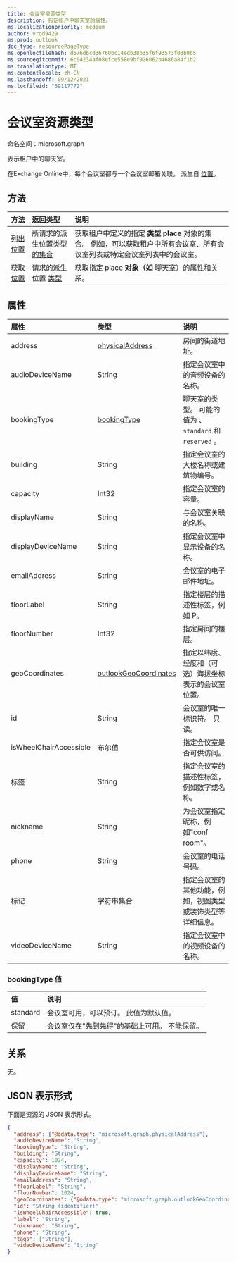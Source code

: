 ```yaml
---
title: 会议室资源类型
description: 指定租户中聊天室的属性。
ms.localizationpriority: medium
author: vrod9429
ms.prod: outlook
doc_type: resourcePageType
ms.openlocfilehash: d676dbcd36760bc14edb38b35f6f93573f03b9b5
ms.sourcegitcommit: 6c04234af08efce558e9bf926062b4686a84f1b2
ms.translationtype: MT
ms.contentlocale: zh-CN
ms.lasthandoff: 09/12/2021
ms.locfileid: "59117772"
---
```

# <a name="room-resource-type"></a>会议室资源类型

命名空间：microsoft.graph

表示租户中的聊天室。 

在Exchange Online中，每个会议室都与一个会议室邮箱关联。 派生自 [位置](place.md)。

## <a name="methods"></a>方法

| 方法                              | 返回类型                  | 说明 |
|:------------------------------------|:-----------------------------|:--------|
| [列出位置](../api/place-list.md) | 所请求的派生位置类型 [的集合](place.md) | 获取租户中定义的指定 **类型 place** 对象的集合。 例如，可以获取租户中所有会议室、所有会议室列表或特定会议室列表中的会议室。 |
| [获取位置](../api/place-get.md)    | 请求的派生位置 [类型](place.md)            | 获取指定 place **对象（如** 聊天室）的属性和关系。 |

## <a name="properties"></a>属性

| 属性               | 类型                                              | 说明 |
|:-----------------------|:--------------------------------------------------|:--|
| address                | [physicalAddress](physicaladdress.md)             | 房间的街道地址。 |
| audioDeviceName        | String                                            | 指定会议室中的音频设备的名称。 |
| bookingType            | [bookingType](#bookingtype-values)                | 聊天室的类型。 可能的值为 、 `standard` 和 `reserved` 。 |
| building               | String                                            | 指定会议室的大楼名称或建筑物编号。 |
| capacity               | Int32                                             | 指定会议室的容量。 |
| displayName            | String                                            | 与会议室关联的名称。 |
| displayDeviceName      | String                                            | 指定会议室中显示设备的名称。 |
| emailAddress           | String                                            | 会议室的电子邮件地址。 |
| floorLabel             | String                                            | 指定楼层的描述性标签，例如 P。 |
| floorNumber            | Int32                                             | 指定房间的楼层。 |
| geoCoordinates         | [outlookGeoCoordinates](outlookgeocoordinates.md) | 指定以纬度、经度和（可选）海拔坐标表示的会议室位置。 |
| id                     | String                                            | 会议室的唯一标识符。 只读。 |
| isWheelChairAccessible | 布尔值                                           | 指定会议室是否可供访问。 |
| 标签                  | String                                            | 指定会议室的描述性标签，例如数字或名称。 |
| nickname               | String                                            | 为会议室指定昵称，例如"conf room"。 |
| phone                  | String                                            | 会议室的电话号码。 |
| 标记                   | 字符串集合                                 | 指定会议室的其他功能，例如，视图类型或装饰类型等详细信息。 |
| videoDeviceName        | String                                            | 指定会议室中的视频设备的名称。 |

### <a name="bookingtype-values"></a>bookingType 值

| 值    | 说明                                               |
|:---------|:----------------------------------------------------------|
| standard | 会议室可用，可以预订。 此值为默认值。 |
| 保留 | 会议室仅在"先到先得"的基础上可用。 不能保留。|

## <a name="relationships"></a>关系

无。

## <a name="json-representation"></a>JSON 表示形式

下面是资源的 JSON 表示形式。

<!-- {
  "blockType": "resource",
  "optionalProperties": [

  ],
  "@odata.type": "microsoft.graph.room"
}-->

```json
{
  "address": {"@odata.type": "microsoft.graph.physicalAddress"},
  "audioDeviceName": "String",
  "bookingType": "String",
  "building": "String",
  "capacity": 1024,
  "displayName": "String",
  "displayDeviceName": "String",
  "emailAddress": "String",
  "floorLabel": "String",
  "floorNumber": 1024,
  "geoCoordinates": {"@odata.type": "microsoft.graph.outlookGeoCoordinates"},
  "id": "String (identifier)",
  "isWheelChairAccessible": true,
  "label": "String",
  "nickname": "String",
  "phone": "String",
  "tags": ["String"],
  "videoDeviceName": "String"
}
```

<!-- uuid: 16cd6b66-4b1a-43a1-adaf-3a886856ed98
2019-02-04 14:57:30 UTC -->
<!-- {
  "type": "#page.annotation",
  "description": "room resource",
  "keywords": "",
  "section": "documentation",
  "tocPath": ""
}-->

